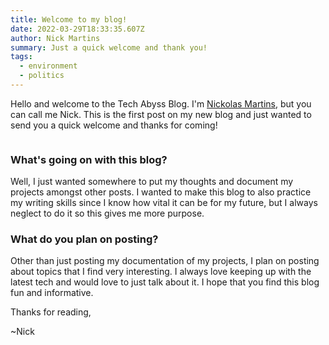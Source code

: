 ```yaml
---
title: Welcome to my blog!
date: 2022-03-29T18:33:35.607Z
author: Nick Martins
summary: Just a quick welcome and thank you!
tags:
  - environment
  - politics
---
```

Hello and welcome to the Tech Abyss Blog. I'm [Nickolas Martins](https://nickmartins.netlify.app/about/), but you can call me Nick. This is the first post on my new blog and just wanted to send you a quick welcome and thanks for coming!

![]()

### What's going on with this blog?

Well, I just wanted somewhere to put my thoughts and document my projects amongst other posts. I wanted to make this blog to also practice my writing skills since I know how vital it can be for my future, but I always neglect to do it so this gives me more purpose. 

### What do you plan on posting?

Other than just posting my documentation of my projects, I plan on posting about topics that I find very interesting. I always love keeping up with the latest tech and would love to just talk about it. I hope that you find this blog fun and informative.

Thanks for reading,

~Nick
